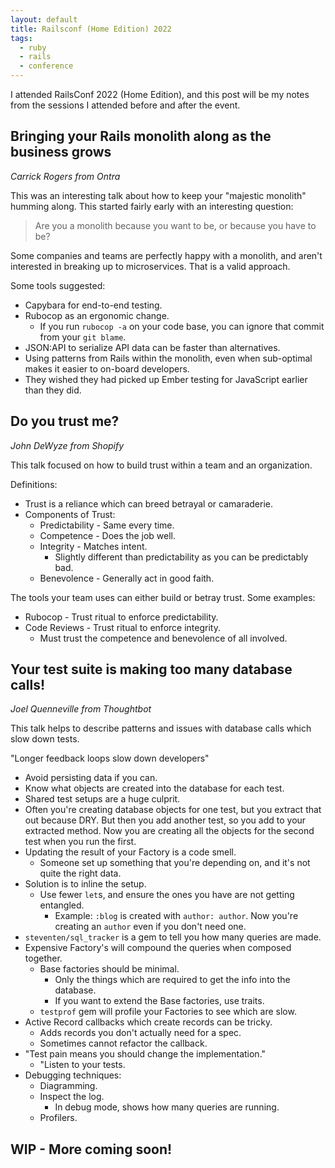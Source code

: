 ```yaml
---
layout: default
title: Railsconf (Home Edition) 2022
tags:
  - ruby
  - rails
  - conference
---
```


I attended RailsConf 2022 (Home Edition), and this post will be my notes from the sessions
I attended before and after the event.

## Bringing your Rails monolith along as the business grows

*Carrick Rogers from Ontra*

This was an interesting talk about how to keep your "majestic monolith" humming along.  This started
fairly early with an interesting question:

> Are you a monolith because you want to be, or because you have to be?

Some companies and teams are perfectly happy with a monolith, and aren't interested in breaking up
to microservices.  That is a valid approach.

Some tools suggested:

- Capybara for end-to-end testing.
- Rubocop as an ergonomic change.
  - If you run `rubocop -a` on your code base, you can ignore that commit from your `git blame`.
- JSON:API to serialize API data can be faster than alternatives.
- Using patterns from Rails within the monolith, even when sub-optimal makes it easier to on-board
    developers.
- They wished they had picked up Ember testing for JavaScript earlier than they did.

## Do you trust me?

*John DeWyze from Shopify*

This talk focused on how to build trust within a team and an organization.

Definitions:

- Trust is a reliance which can breed betrayal or camaraderie.
- Components of Trust:
  - Predictability - Same every time.
  - Competence - Does the job well.
  - Integrity - Matches intent.
    - Slightly different than predictability as you can be predictably bad.
  - Benevolence - Generally act in good faith.

The tools your team uses can either build or betray trust.  Some examples:

- Rubocop - Trust ritual to enforce predictability.
- Code Reviews - Trust ritual to enforce integrity.
  - Must trust the competence and benevolence of all involved.

## Your test suite is making too many database calls!

*Joel Quenneville from Thoughtbot*

This talk helps to describe patterns and issues with database calls which slow down tests.

"Longer feedback loops slow down developers"

 - Avoid persisting data if you can.
 - Know what objects are created into the database for each test.
 - Shared test setups are a huge culprit.
  - Often you're creating database objects for one test, but you extract that out because DRY.  But
      then you add another test, so you add to your extracted method.  Now you are creating all the
      objects for the second test when you run the first.
- Updating the result of your Factory is a code smell.
  - Someone set up something that you're depending on, and it's not quite the right data.
- Solution is to inline the setup.
  - Use fewer `let`s, and ensure the ones you have are not getting entangled.
    - Example:  `:blog` is created with `author: author`.  Now you're creating an `author` even if
        you don't need one.
- `steventen/sql_tracker` is a gem to tell you how many queries are made.
- Expensive Factory's will compound the queries when composed together.
  - Base factories should be minimal.
    - Only the things which are required to get the info into the database.
    - If you want to extend the Base factories, use traits.
  - `testprof` gem will profile your Factories to see which are slow.
- Active Record callbacks which create records can be tricky.
  - Adds records you don't actually need for a spec.
  - Sometimes cannot refactor the callback.
- "Test pain means you should change the implementation."
  - "Listen to your tests.
- Debugging techniques:
  - Diagramming.
  - Inspect the log.
    - In debug mode, shows how many queries are running.
  - Profilers.



## WIP - More coming soon!

